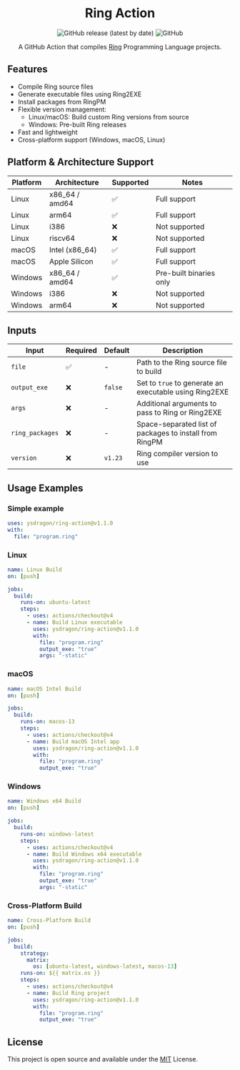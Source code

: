 <div align="center">

# Ring Action

![GitHub release (latest by date)](https://img.shields.io/github/v/release/ysdragon/ring-action)
![GitHub](https://img.shields.io/github/license/ysdragon/ring-action)

A GitHub Action that compiles [Ring](https://ring-lang.net/) Programming Language projects.
</div>

## Features

- Compile Ring source files
- Generate executable files using Ring2EXE
- Install packages from RingPM
- Flexible version management:
  - Linux/macOS: Build custom Ring versions from source
  - Windows: Pre-built Ring releases
- Fast and lightweight
- Cross-platform support (Windows, macOS, Linux)

## Platform & Architecture Support

| Platform | Architecture      | Supported | Notes                        |
|----------|------------------|-----------|------------------------------|
| Linux    | x86_64 / amd64   | ✅        | Full support                 |
| Linux    | arm64            | ✅        | Full support                 |
| Linux    | i386             | ❌        | Not supported                |
| Linux    | riscv64          | ❌        | Not supported                |
| macOS    | Intel (x86_64)   | ✅        | Full support                 |
| macOS    | Apple Silicon    | ✅        | Full support      |
| Windows  | x86_64 / amd64   | ✅        | Pre-built binaries only      |
| Windows  | i386             | ❌        | Not supported                |
| Windows  | arm64            | ❌        | Not supported                |

## Inputs

| Input | Required | Default | Description |
|-------|----------|---------|-------------|
| `file` | ✅ | - | Path to the Ring source file to build |
| `output_exe` | ❌ | `false` | Set to `true` to generate an executable using Ring2EXE |
| `args` | ❌ | - | Additional arguments to pass to Ring or Ring2EXE |
| `ring_packages` | ❌ | - | Space-separated list of packages to install from RingPM |
| `version` | ❌ | `v1.23` | Ring compiler version to use |

## Usage Examples

### Simple example 

```yaml
uses: ysdragon/ring-action@v1.1.0
with:
  file: "program.ring"
```

### Linux

```yaml
name: Linux Build
on: [push]

jobs:
  build:
    runs-on: ubuntu-latest
    steps:
      - uses: actions/checkout@v4
      - name: Build Linux executable
        uses: ysdragon/ring-action@v1.1.0
        with:
          file: "program.ring"
          output_exe: "true"
          args: "-static"
```

### macOS

```yaml
name: macOS Intel Build
on: [push]

jobs:
  build:
    runs-on: macos-13
    steps:
      - uses: actions/checkout@v4
      - name: Build macOS Intel app
        uses: ysdragon/ring-action@v1.1.0
        with:
          file: "program.ring"
          output_exe: "true"
```

### Windows

```yaml
name: Windows x64 Build
on: [push]

jobs:
  build:
    runs-on: windows-latest
    steps:
      - uses: actions/checkout@v4
      - name: Build Windows x64 executable
        uses: ysdragon/ring-action@v1.1.0
        with:
          file: "program.ring"
          output_exe: "true"
          args: "-static"
```

### Cross-Platform Build

```yaml
name: Cross-Platform Build
on: [push]

jobs:
  build:
    strategy:
      matrix:
        os: [ubuntu-latest, windows-latest, macos-13]
    runs-on: ${{ matrix.os }}
    steps:
      - uses: actions/checkout@v4
      - name: Build Ring project
        uses: ysdragon/ring-action@v1.1.0
        with:
          file: "program.ring"
          output_exe: "true"
```

## License
This project is open source and available under the [MIT](https://github.com/ysdragon/ring-action/blob/main/LICENSE) License.